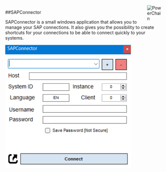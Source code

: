 <img src="https://raw.githubusercontent.com/MnAppsNet/SAPConnector/master/SAPConnector/icon.ico" alt="PowerChain" align="right" width="50" height="50">

##SAPConnector

SAPConnector is a small windows application that allows you to manage your SAP connections. It also gives you the possibility to create shortcuts for your connections to be able to connect quickly to your systems.

![SAPConnector](https://raw.githubusercontent.com/MnAppsNet/SAPConnector/master/preview.png "SAPConnector")